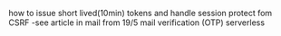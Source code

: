 
how to issue short lived(10min) tokens and handle session
protect fom CSRF -see article in mail from 19/5
mail verification (OTP)
serverless